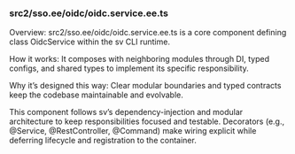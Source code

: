 ### src2/sso.ee/oidc/oidc.service.ee.ts

Overview: src2/sso.ee/oidc/oidc.service.ee.ts is a core component defining class OidcService within the sv CLI runtime.

How it works: It composes with neighboring modules through DI, typed configs, and shared types to implement its specific responsibility.

Why it’s designed this way: Clear modular boundaries and typed contracts keep the codebase maintainable and evolvable.

This component follows sv’s dependency-injection and modular architecture to keep responsibilities focused and testable. Decorators (e.g., @Service, @RestController, @Command) make wiring explicit while deferring lifecycle and registration to the container.
